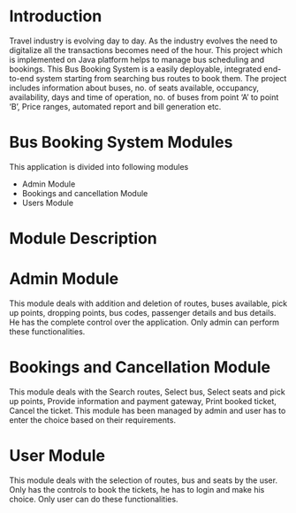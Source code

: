 # Introduction

Travel industry is evolving day to day. As the industry evolves the need to digitalize all the transactions becomes need of the hour. This project which is implemented on Java platform helps to manage bus scheduling and bookings. This Bus Booking System is a easily deployable, integrated end-to-end system starting from searching bus routes to book them. The project includes information about buses, no. of seats available, occupancy, availability, days and time of operation, no. of buses from point ‘A’ to point ‘B’, Price ranges, automated report and bill generation etc.

# Bus Booking System Modules
This application is divided into following modules

* Admin Module
* Bookings and cancellation Module
* Users Module


# Module Description

# Admin Module

This module deals with addition and deletion of routes, buses available, pick up points, dropping points, bus codes, passenger details and bus details. He has the complete control
over the application. Only admin can perform these functionalities.

# Bookings and Cancellation Module

This module deals with the Search routes, Select bus, Select seats and pick up points, Provide information and payment gateway, Print booked ticket, Cancel the ticket. This module has been managed by admin and user has to enter the choice based on their requirements. 

# User Module 

This module deals with the selection of routes, bus and seats by the user. Only has the controls to book the tickets, he has to login and make his choice. Only user can do these functionalities. 
